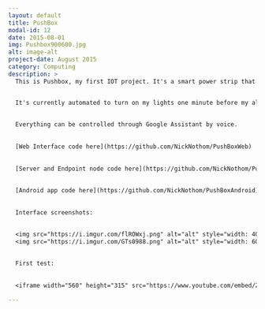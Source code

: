 ```yaml
---
layout: default
title: PushBox
modal-id: 12
date: 2015-08-01
img: Pushbox900600.jpg
alt: image-alt
project-date: August 2015
category: Computing
description: >
  This is Pushbox, my first IOT project. It's a smart power strip that's controlled by an Android app, Android Wear, and a website. It uses NodeJS and tunnels outward to a management server so there is no router reconfiguration required. Response times from a click in the app to the relay actuation are about 40ms.


  It's currently automated to turn on my lights one minute before my alarms go off, so I can wake up naturally. It also automatically turns off my lights, fan, and electronic candle when I leave, and turns on an air purifier. When I get home, the air purifier is turned off and the lights turn on. 
  
  
  Everything can be controlled through Google Assistant by voice. 
  
  
  [Web Interface code here](https://github.com/NickNothom/PushBoxWeb)
  
  
  [Server and Endpoint node code here](https://github.com/NickNothom/PushBoxServer). 
  
  
  [Android app code here](https://github.com/NickNothom/PushBoxAndroid)
  
  
  Interface screenshots:
  
  
  <img src="https://i.imgur.com/flROWxj.png" alt="alt" style="width: 40%;"/>
  <img src="https://i.imgur.com/GTs0988.png" alt="alt" style="width: 60%;"/>

  
  First test:
  
  
  <iframe width="560" height="315" src="https://www.youtube.com/embed/ZQNfP6zDGd4" frameborder="0" allow="autoplay; encrypted-media" allowfullscreen></iframe>
  
---
```

